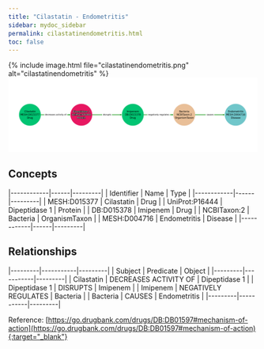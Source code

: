```yaml
---
title: "Cilastatin - Endometritis"
sidebar: mydoc_sidebar
permalink: cilastatinendometritis.html
toc: false 
---
```


{% include image.html file="cilastatinendometritis.png" alt="cilastatinendometritis" %}![Path Visualization](/images/cilastatinendometritis.png)

## Concepts

|------------|------|---------|
| Identifier | Name | Type    |
|------------|------|---------|
| MESH:D015377 | Cilastatin | Drug |
| UniProt:P16444 | Dipeptidase 1 | Protein |
| DB:D015378 | Imipenem | Drug |
| NCBITaxon:2 | Bacteria | OrganismTaxon |
| MESH:D004716 | Endometritis | Disease |
|------------|------|---------|

## Relationships

|---------|-----------|---------|
| Subject | Predicate | Object  |
|---------|-----------|---------|
| Cilastatin | DECREASES ACTIVITY OF | Dipeptidase 1 |
| Dipeptidase 1 | DISRUPTS | Imipenem |
| Imipenem | NEGATIVELY REGULATES | Bacteria |
| Bacteria | CAUSES | Endometritis |
|---------|-----------|---------|

Reference: [https://go.drugbank.com/drugs/DB:DB01597#mechanism-of-action](https://go.drugbank.com/drugs/DB:DB01597#mechanism-of-action){:target="_blank"}